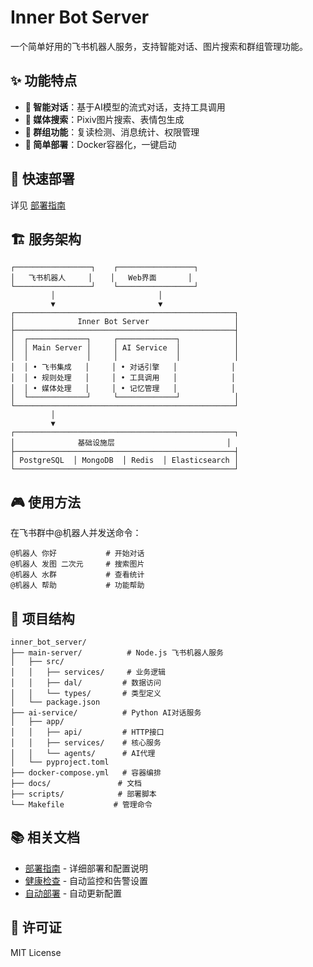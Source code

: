 # Inner Bot Server

一个简单好用的飞书机器人服务，支持智能对话、图片搜索和群组管理功能。

## ✨ 功能特点

- **🤖 智能对话**：基于AI模型的流式对话，支持工具调用
- **🎨 媒体搜索**：Pixiv图片搜索、表情包生成
- **👥 群组功能**：复读检测、消息统计、权限管理
- **🔧 简单部署**：Docker容器化，一键启动

## 🚀 快速部署

详见 [部署指南](docs/deployment.md)

## 🏗️ 服务架构

```
┌─────────────────┐    ┌─────────────────┐
│   飞书机器人     │    │   Web界面       │
└─────────────────┘    └─────────────────┘
         │                       │
         ▼                       ▼
┌─────────────────────────────────────────────────┐
│              Inner Bot Server                   │
├─────────────────────────────────────────────────┤
│  ┌─────────────┐     ┌─────────────┐            │
│  │ Main Server │     │ AI Service  │            │
│  │             │     │             │            │
│  │ • 飞书集成   │     │ • 对话引擎   │            │
│  │ • 规则处理   │     │ • 工具调用   │            │
│  │ • 媒体处理   │     │ • 记忆管理   │            │
│  └─────────────┘     └─────────────┘            │
└─────────────────────────────────────────────────┘
         │
         ▼
┌─────────────────────────────────────────────────┐
│              基础设施层                         │
├─────────────────────────────────────────────────┤
│ PostgreSQL  │ MongoDB  │ Redis  │ Elasticsearch │
└─────────────────────────────────────────────────┘
```

## 🎮 使用方法

在飞书群中@机器人并发送命令：

```
@机器人 你好           # 开始对话
@机器人 发图 二次元     # 搜索图片
@机器人 水群           # 查看统计
@机器人 帮助           # 功能帮助
```

## 📁 项目结构

```
inner_bot_server/
├── main-server/          # Node.js 飞书机器人服务
│   ├── src/
│   │   ├── services/     # 业务逻辑
│   │   ├── dal/         # 数据访问
│   │   └── types/       # 类型定义
│   └── package.json
├── ai-service/          # Python AI对话服务
│   ├── app/
│   │   ├── api/         # HTTP接口
│   │   ├── services/    # 核心服务
│   │   └── agents/      # AI代理
│   └── pyproject.toml
├── docker-compose.yml   # 容器编排
├── docs/               # 文档
├── scripts/            # 部署脚本
└── Makefile           # 管理命令
```

## 📚 相关文档

- [部署指南](docs/deployment.md) - 详细部署和配置说明
- [健康检查](docs/health_check.md) - 自动监控和告警设置
- [自动部署](docs/auto_deploy.md) - 自动更新配置

## 📄 许可证

MIT License

